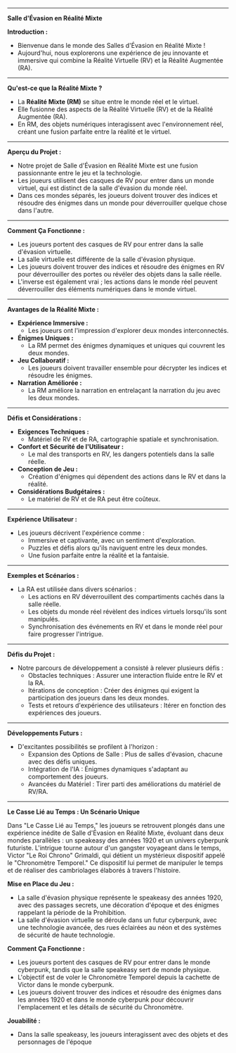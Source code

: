 

---

**Salle d'Évasion en Réalité Mixte**

**Introduction :**
- Bienvenue dans le monde des Salles d'Évasion en Réalité Mixte !
- Aujourd'hui, nous explorerons une expérience de jeu innovante et immersive qui combine la Réalité Virtuelle (RV) et la Réalité Augmentée (RA).

---

**Qu'est-ce que la Réalité Mixte ?**
- La **Réalité Mixte (RM)** se situe entre le monde réel et le virtuel.
- Elle fusionne des aspects de la Réalité Virtuelle (RV) et de la Réalité Augmentée (RA).
- En RM, des objets numériques interagissent avec l'environnement réel, créant une fusion parfaite entre la réalité et le virtuel.

---

**Aperçu du Projet :**
- Notre projet de Salle d'Évasion en Réalité Mixte est une fusion passionnante entre le jeu et la technologie.
- Les joueurs utilisent des casques de RV pour entrer dans un monde virtuel, qui est distinct de la salle d'évasion du monde réel.
- Dans ces mondes séparés, les joueurs doivent trouver des indices et résoudre des énigmes dans un monde pour déverrouiller quelque chose dans l'autre.

---

**Comment Ça Fonctionne :**
- Les joueurs portent des casques de RV pour entrer dans la salle d'évasion virtuelle.
- La salle virtuelle est différente de la salle d'évasion physique.
- Les joueurs doivent trouver des indices et résoudre des énigmes en RV pour déverrouiller des portes ou révéler des objets dans la salle réelle.
- L'inverse est également vrai ; les actions dans le monde réel peuvent déverrouiller des éléments numériques dans le monde virtuel.

---

**Avantages de la Réalité Mixte :**
- **Expérience Immersive :**
  - Les joueurs ont l'impression d'explorer deux mondes interconnectés.
- **Énigmes Uniques :**
  - La RM permet des énigmes dynamiques et uniques qui couvrent les deux mondes.
- **Jeu Collaboratif :**
  - Les joueurs doivent travailler ensemble pour décrypter les indices et résoudre les énigmes.
- **Narration Améliorée :**
  - La RM améliore la narration en entrelaçant la narration du jeu avec les deux mondes.

---

**Défis et Considérations :**
- **Exigences Techniques :**
  - Matériel de RV et de RA, cartographie spatiale et synchronisation.
- **Confort et Sécurité de l'Utilisateur :**
  - Le mal des transports en RV, les dangers potentiels dans la salle réelle.
- **Conception de Jeu :**
  - Création d'énigmes qui dépendent des actions dans le RV et dans la réalité.
- **Considérations Budgétaires :**
  - Le matériel de RV et de RA peut être coûteux.

---

**Expérience Utilisateur :**
- Les joueurs décrivent l'expérience comme :
  - Immersive et captivante, avec un sentiment d'exploration.
  - Puzzles et défis alors qu'ils naviguent entre les deux mondes.
  - Une fusion parfaite entre la réalité et la fantaisie.

---

**Exemples et Scénarios :**
- La RA est utilisée dans divers scénarios :
  - Les actions en RV déverrouillent des compartiments cachés dans la salle réelle.
  - Les objets du monde réel révèlent des indices virtuels lorsqu'ils sont manipulés.
  - Synchronisation des événements en RV et dans le monde réel pour faire progresser l'intrigue.

---

**Défis du Projet :**
- Notre parcours de développement a consisté à relever plusieurs défis :
  - Obstacles techniques : Assurer une interaction fluide entre le RV et la RA.
  - Itérations de conception : Créer des énigmes qui exigent la participation des joueurs dans les deux mondes.
  - Tests et retours d'expérience des utilisateurs : Itérer en fonction des expériences des joueurs.

---

**Développements Futurs :**
- D'excitantes possibilités se profilent à l'horizon :
  - Expansion des Options de Salle : Plus de salles d'évasion, chacune avec des défis uniques.
  - Intégration de l'IA : Énigmes dynamiques s'adaptant au comportement des joueurs.
  - Avancées du Matériel : Tirer parti des améliorations du matériel de RV/RA.

---

**Le Casse Lié au Temps : Un Scénario Unique**

Dans "Le Casse Lié au Temps," les joueurs se retrouvent plongés dans une expérience inédite de Salle d'Évasion en Réalité Mixte, évoluant dans deux mondes parallèles : un speakeasy des années 1920 et un univers cyberpunk futuriste. L'intrigue tourne autour d'un gangster voyageant dans le temps, Victor "Le Roi Chrono" Grimaldi, qui détient un mystérieux dispositif appelé le "Chronomètre Temporel." Ce dispositif lui permet de manipuler le temps et de réaliser des cambriolages élaborés à travers l'histoire.

**Mise en Place du Jeu :**

- La salle d'évasion physique représente le speakeasy des années 1920, avec des passages secrets, une décoration d'époque et des énigmes rappelant la période de la Prohibition.
- La salle d'évasion virtuelle se déroule dans un futur cyberpunk, avec une technologie avancée, des rues éclairées au néon et des systèmes de sécurité de haute technologie.

**Comment Ça Fonctionne :**

- Les joueurs portent des casques de RV pour entrer dans le monde cyberpunk, tandis que la salle speakeasy sert de monde physique.
- L'objectif est de voler le Chronomètre Temporel depuis la cachette de Victor dans le monde cyberpunk.
- Les joueurs doivent trouver des indices et résoudre des énigmes dans les années 1920 et dans le monde cyberpunk pour découvrir l'emplacement et les détails de sécurité du Chronomètre.

**Jouabilité :**

- Dans la salle speakeasy, les joueurs interagissent avec des objets et des personnages de l'époque
